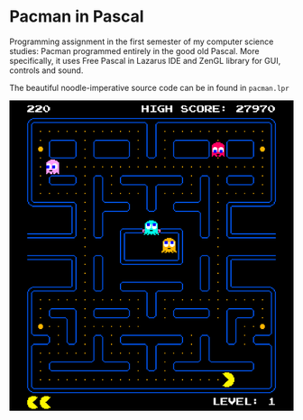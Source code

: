 # Pacman in Pascal

Programming assignment in the first semester of my computer science studies: Pacman programmed entirely in the good old Pascal. More specifically, it uses Free Pascal in Lazarus IDE and ZenGL library for GUI, controls and sound.

The beautiful noodle-imperative source code can be in found in `pacman.lpr`

![Alt text](/_img/screenshot.png)
